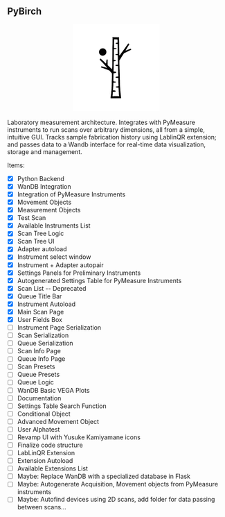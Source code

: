 ## PyBirch
<p align="center">
  <img src="birch.png" alt="PyBirch" width="200"/>
</p>
  
Laboratory measurement architecture. Integrates with PyMeasure instruments to run scans over arbitrary dimensions, all from a simple, intuitive GUI. Tracks sample fabrication history using LablinQR extension; and passes data to a Wandb interface for real-time data visualization, storage and management.

Items:
- [x] Python Backend
- [x] WanDB Integration
- [x] Integration of PyMeasure Instruments
- [x] Movement Objects
- [x] Measurement Objects
- [x] Test Scan
- [x] Available Instruments List
- [x] Scan Tree Logic
- [x] Scan Tree UI
- [x] Adapter autoload
- [x] Instrument select window
- [x] Instrument + Adapter autopair
- [x] Settings Panels for Preliminary Instruments
- [x] Autogenerated Settings Table for PyMeasure Instruments
- [x] Scan List -- Deprecated
- [x] Queue Title Bar
- [x] Instrument Autoload
- [x] Main Scan Page
- [x] User Fields Box
- [ ] Instrument Page Serialization
- [ ] Scan Serialization
- [ ] Queue Serialization
- [ ] Scan Info Page
- [ ] Queue Info Page
- [ ] Scan Presets
- [ ] Queue Presets
- [ ] Queue Logic
- [ ] WanDB Basic VEGA Plots
- [ ] Documentation
- [ ] Settings Table Search Function
- [ ] Conditional Object
- [ ] Advanced Movement Object
- [ ] User Alphatest
- [ ] Revamp UI with Yusuke Kamiyamane icons
- [ ] Finalize code structure
- [ ] LabLinQR Extension
- [ ] Extension Autoload
- [ ] Available Extensions List
- [ ] Maybe: Replace WanDB with a specialized database in Flask
- [ ] Maybe: Autogenerate Acquisition, Movement objects from PyMeasure instruments
- [ ] Maybe: Autofind devices using 2D scans, add folder for data passing between scans...
